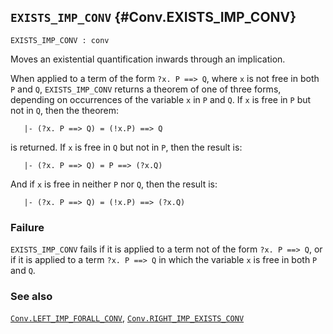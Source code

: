 ## `EXISTS_IMP_CONV` {#Conv.EXISTS_IMP_CONV}


```
EXISTS_IMP_CONV : conv
```



Moves an existential quantification inwards through an implication.


When applied to a term of the form `?x. P ==> Q`, where `x` is not free in
both `P` and `Q`, `EXISTS_IMP_CONV` returns a theorem of one of three forms,
depending on occurrences of the variable `x` in `P` and `Q`.  If `x` is free
in `P` but not in `Q`, then the theorem:
    
       |- (?x. P ==> Q) = (!x.P) ==> Q
    
is returned.  If `x` is free in `Q` but not in `P`, then the
result is:
    
       |- (?x. P ==> Q) = P ==> (?x.Q)
    
And if `x` is free in neither `P` nor `Q`, then the result is:
    
       |- (?x. P ==> Q) = (!x.P) ==> (?x.Q)
    



### Failure

`EXISTS_IMP_CONV` fails if it is applied to a term not of the form
`?x. P ==> Q`, or if it is applied to a term `?x. P ==> Q` in which the
variable `x` is free in both `P` and `Q`.

### See also

[`Conv.LEFT_IMP_FORALL_CONV`](#Conv.LEFT_IMP_FORALL_CONV), [`Conv.RIGHT_IMP_EXISTS_CONV`](#Conv.RIGHT_IMP_EXISTS_CONV)

